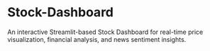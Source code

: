 # Stock-Dashboard
 An interactive Streamlit-based Stock Dashboard for real-time price visualization, financial analysis, and news sentiment insights.
